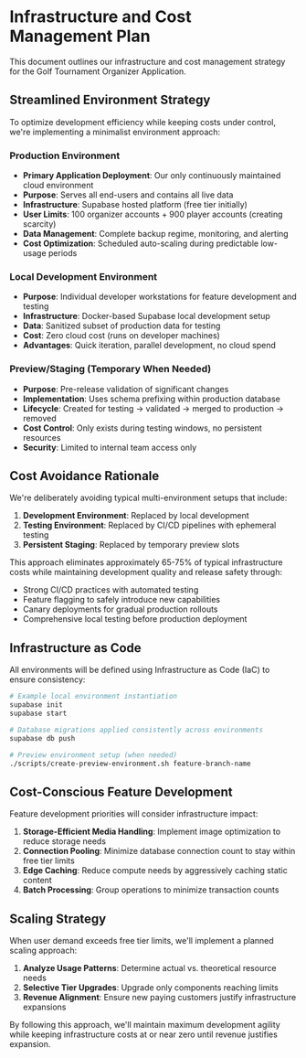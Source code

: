 # Infrastructure and Cost Management Plan

This document outlines our infrastructure and cost management strategy for the Golf Tournament Organizer Application.

## Streamlined Environment Strategy

To optimize development efficiency while keeping costs under control, we're implementing a minimalist environment approach:

### Production Environment

- **Primary Application Deployment**: Our only continuously maintained cloud environment
- **Purpose**: Serves all end-users and contains all live data
- **Infrastructure**: Supabase hosted platform (free tier initially)
- **User Limits**: 100 organizer accounts + 900 player accounts (creating scarcity)
- **Data Management**: Complete backup regime, monitoring, and alerting
- **Cost Optimization**: Scheduled auto-scaling during predictable low-usage periods

### Local Development Environment

- **Purpose**: Individual developer workstations for feature development and testing
- **Infrastructure**: Docker-based Supabase local development setup
- **Data**: Sanitized subset of production data for testing
- **Cost**: Zero cloud cost (runs on developer machines)
- **Advantages**: Quick iteration, parallel development, no cloud spend

### Preview/Staging (Temporary When Needed)

- **Purpose**: Pre-release validation of significant changes
- **Implementation**: Uses schema prefixing within production database
- **Lifecycle**: Created for testing → validated → merged to production → removed
- **Cost Control**: Only exists during testing windows, no persistent resources
- **Security**: Limited to internal team access only

## Cost Avoidance Rationale

We're deliberately avoiding typical multi-environment setups that include:

1. **Development Environment**: Replaced by local development
2. **Testing Environment**: Replaced by CI/CD pipelines with ephemeral testing
3. **Persistent Staging**: Replaced by temporary preview slots

This approach eliminates approximately 65-75% of typical infrastructure costs while maintaining development quality and release safety through:

- Strong CI/CD practices with automated testing
- Feature flagging to safely introduce new capabilities
- Canary deployments for gradual production rollouts
- Comprehensive local testing before production deployment

## Infrastructure as Code

All environments will be defined using Infrastructure as Code (IaC) to ensure consistency:

```bash
# Example local environment instantiation
supabase init
supabase start

# Database migrations applied consistently across environments
supabase db push

# Preview environment setup (when needed)
./scripts/create-preview-environment.sh feature-branch-name
```

## Cost-Conscious Feature Development

Feature development priorities will consider infrastructure impact:

1. **Storage-Efficient Media Handling**: Implement image optimization to reduce storage needs
2. **Connection Pooling**: Minimize database connection count to stay within free tier limits
3. **Edge Caching**: Reduce compute needs by aggressively caching static content
4. **Batch Processing**: Group operations to minimize transaction counts

## Scaling Strategy

When user demand exceeds free tier limits, we'll implement a planned scaling approach:

1. **Analyze Usage Patterns**: Determine actual vs. theoretical resource needs
2. **Selective Tier Upgrades**: Upgrade only components reaching limits
3. **Revenue Alignment**: Ensure new paying customers justify infrastructure expansions

By following this approach, we'll maintain maximum development agility while keeping infrastructure costs at or near zero until revenue justifies expansion.